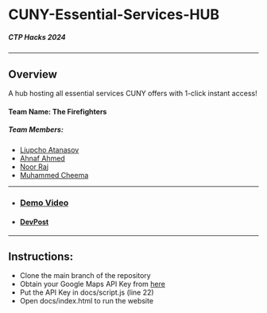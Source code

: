 # CUNY-Essential-Services-HUB

##### CTP Hacks 2024

---

## Overview

A hub hosting all essential services CUNY offers with 1-click instant access!

#### Team Name: The Firefighters

##### Team Members:

- [Ljupcho Atanasov](https://ljupcho-atanasov.github.io/)
- [Ahnaf Ahmed](https://www.github.com/ahnafahmed13/)
- [Noor Raj](https://github.com/rajmnoor27)
- [Muhammed Cheema](https://github.com/MuhammedACheema)

---

- ### [Demo Video](https://www.youtube.com/watch?v=y6DUAZO9DfU)
- #### [DevPost](https://devpost.com/software/cuny-essential-services-hub)

---

## Instructions:

- Clone the main branch of the repository
- Obtain your Google Maps API Key from [here](https://console.cloud.google.com/google/maps-apis/)
- Put the API Key in docs/script.js (line 22)
- Open docs/index.html to run the website